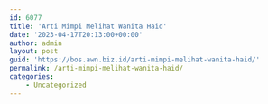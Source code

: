 ```yaml
---
id: 6077
title: 'Arti Mimpi Melihat Wanita Haid'
date: '2023-04-17T20:13:00+00:00'
author: admin
layout: post
guid: 'https://bos.awn.biz.id/arti-mimpi-melihat-wanita-haid/'
permalink: /arti-mimpi-melihat-wanita-haid/
categories:
    - Uncategorized
---
```


